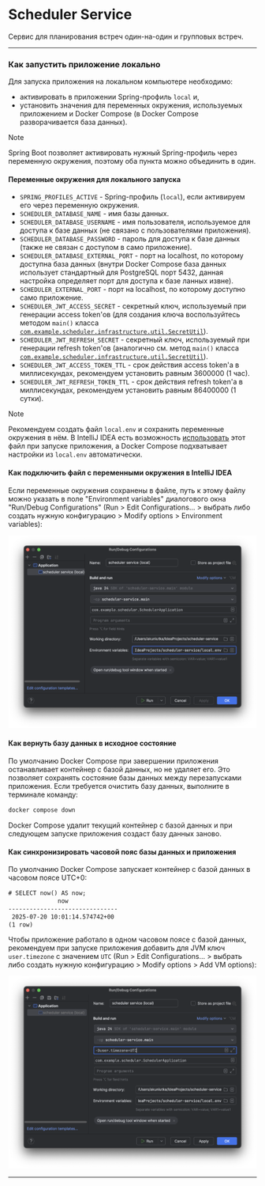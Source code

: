 # Scheduler Service

Сервис для планирования встреч один-на-один и групповых встреч.

---

### Как запустить приложение локально

Для запуска приложения на локальном компьютере необходимо:
- активировать в приложении Spring-профиль `local` и,
- установить значения для переменных окружения, используемых приложением и Docker Compose (в Docker Compose 
разворачивается база данных).

> [!NOTE]
> Spring Boot позволяет активировать нужный Spring-профиль через переменную окружения, поэтому оба пункта можно 
> объединить в один. 

#### Переменные окружения для локального запуска

- `SPRING_PROFILES_ACTIVE` - Spring-профиль (`local`), если активируем его через переменную окружения.
- `SCHEDULER_DATABASE_NAME` - имя базы данных.
- `SCHEDULER_DATABASE_USERNAME` - имя пользователя, используемое для доступа к базе данных (не связано с пользователями 
приложения).
- `SCHEDULER_DATABASE_PASSWORD` - пароль для доступа к базе данных (также не связан с доступом в само приложение).
- `SCHEDULER_DATABASE_EXTERNAL_PORT` - порт на localhost, по которому доступна база данных (внутри Docker Compose 
база данных использует стандартный для PostgreSQL порт 5432, данная настройка определяет порт для доступа к 
базе ланных извне).
- `SCHEDULER_EXTERNAL_PORT` - порт на localhost, по которому доступно само приложение.
- `SCHEDULER_JWT_ACCESS_SECRET` - секретный ключ, используемый при генерации access token'ов (для создания ключа 
воспользуйтесь методом `main()` класса 
[`com.example.scheduler.infrastructure.util.SecretUtil`](src/main/java/com/example/scheduler/infrastructure/util/SecretUtil.java)).
- `SCHEDULER_JWT_REFRESH_SECRET` - секретный ключ, используемый при генерации refresh token'ов (аналогично см. метод
`main()` класса
[`com.example.scheduler.infrastructure.util.SecretUtil`](src/main/java/com/example/scheduler/infrastructure/util/SecretUtil.java)).
- `SCHEDULER_JWT_ACCESS_TOKEN_TTL` - срок действия access token'а в миллисекундах, рекомендуем установить равным 
3600000 (1 час).
- `SCHEDULER_JWT_REFRESH_TOKEN_TTL` - срок действия refresh token'а в миллисекундах, рекомендуем установить равным
86400000 (1 сутки).

> [!NOTE]
> Рекомендуем создать файл `local.env` и сохранить переменные окружения в нём. В IntelliJ IDEA есть возможность 
> [использовать](#как-подключить-файл-с-переменными-окружения-в-intellij-idea) этот файл при запуске приложения, а 
> Docker Compose подхватывает настройки из `local.env` автоматически.

#### Как подключить файл с переменными окружения в IntelliJ IDEA

Если переменные окружения сохранены в файле, путь к этому файлу можно указать в поле "Environment variables" 
диалогового окна "Run/Debug Configurations" (Run > Edit Configurations... > выбрать либо создать нужную конфигурацию > 
Modify options > Environment variables):

![Подключение файла с переменными окружения в IntelliJ IDEA](docs/images/IntelliJ-IDEA-env-file.png)

#### Как вернуть базу данных в исходное состояние

По умолчанию Docker Compose при завершении приложения останавливает контейнер с базой данных, но не удаляет его. Это 
позволяет сохранять состояние базы данных между перезапусками приложения. Если требуется очистить базу данных, выполните 
в терминале команду:

```bash
docker compose down
```

Docker Compose удалит текущий контейнер с базой данных и при следующем запуске приложения создаст базу данных заново.

#### Как синхронизировать часовой пояс базы данных и приложения

По умолчанию Docker Compose запускает контейнер с базой данных в часовом поясе UTC+0:

```
# SELECT now() AS now;
              now              
-------------------------------
 2025-07-20 10:01:14.574742+00
(1 row)
```

Чтобы приложение работало в одном часовом поясе с базой данных, рекомендуем при запуске приложения добавить для JVM 
ключ `user.timezone` с значением `UTC` (Run > Edit Configurations... > выбрать либо создать нужную
конфигурацию > Modify options > Add VM options):

![Установка часового пояса для приложения](docs/images/IntelliJ-IDEA-VM-options.png)

---

